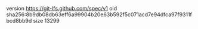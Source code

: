 version https://git-lfs.github.com/spec/v1
oid sha256:8b9db08db63eff6a99904b20e63b592f5c071acd7e94dfca97f9311fbcd8bb9d
size 13299
